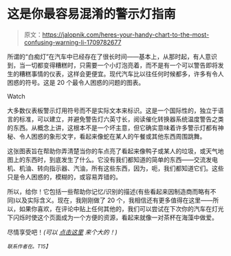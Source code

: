 # 这是你最容易混淆的警示灯指南

> 原文：<https://jalopnik.com/heres-your-handy-chart-to-the-most-confusing-warning-li-1709782677>

所谓的“白痴灯”在汽车中已经存在了很长时间——基本上，从那时起，有人意识到，当一切都变得糟糕时，只需要一个小灯泡亮着，而不是有一个可以警告即将发生的糟糕事情的仪表，这样会更便宜。现代汽车比以往任何时候都多，许多有令人困惑的符号。这是 20 个最令人困惑的问题的图表。

Watch

大多数仪表板警示灯用符号而不是实际文本来标识。这是一个国际性的，独立于语言的标准，可以建立，并避免警告灯六英寸长，阅读催化转换器系统温度警告之类的东西。从概念上讲，这根本不是一个坏主意，但它确实意味着许多警示灯都有神秘、令人困惑的象形文字，看起来像蛇在某人的午餐或其他东西周围跳舞。

这张图表旨在帮助你弄清楚当你的车点亮了看起来像鸭子或某人的垃圾，或天气地图上的东西时，到底发生了什么。它没有我们都知道的简单的东西——交流发电机、机油、转向指示器、汽油，所有这些东西，因为，呃，我们都知道它们。这些只是令人困惑的，模糊的，或容易弄错的。

所以，给你！它包括一些帮助你记忆/识别的描述(有些看起来因制造商而略有不同)以及实际含义。现在，我刚刚做了 20 个，我相信还有更多值得在这里——所以，如果你喜欢，在评论中贴上任何其他的，我们可以尝试在下次你的汽车在灯光下闪烁时使这个页面成为一个方便的资源，看起来就像一对茶杯在海藻中做爱。

尽情享受吧！*(可以* [*点击这里*](http://i.kinja-img.com/gawker-media/image/upload/zuemz0x1p9arzjp4fq2j.jpg) *来个大的！)*

<small>*联系作者在*</small>[<small></small>](mailto:jason@jalopnik.com)*<small>*。*T15】</small>*
